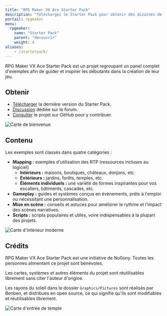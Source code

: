 ```yaml
---
title: "RPG Maker VX Ace Starter Pack"
description: "Téléchargez le Starter Pack pour obtenir des dizaines de cartes d'exemple, des systèmes en évènement et des scripts. Faites le plein d'inspiration pour créer un jeu toujours plus inventif !"
portail: rpgmaker
menu:
  rpgmaker:
    name: "Starter Pack"
    parent: "decouvrir"
    weight: 4
aliases:
    - /starterpack/
---
```


RPG Maker VX Ace Starter Pack est un projet regroupant un panel complet d'exemples afin de guider et inspirer les débutants dans la création de leur jeu.

## Obtenir

- [Télécharger](https://rpgmakeralliance.itch.io/starterpack) la dernière version du Starter Pack.
- [Discussion](https://rpgmakeralliance.com/d/174) dédiée sur le forum.
- [Consulter](https://github.com/rpgmakeralliance/rmvxa-starter-pack) le projet sur GitHub pour y contribuer.

![Carte de bienvenue](/images/rpgmaker/starterpack/bienvenue.png)

## Contenu

Les exemples sont classés dans quatre catégories :

- **Mapping :** exemples d'utilisation des RTP (ressources incluses au logiciel)
   - **Intérieurs :** maisons, boutiques, châteaux, donjons, etc.
   - **Extérieurs :** jardins, forêts, temples, etc.
   - **Éléments individuels :** une variété de formes inspirantes pour vos escaliers, bâtiments, cascades, etc.
- **Gameplay :** guides et systèmes conçus en évènements, prêts à l'emploi ou nécessitant une personnalisation.
- **Mise en scène :** conseils et astuces pour améliorer le rythme et l'impact des scènes narratives.
- **Scripts :** scripts populaires et utiles, voire indispensables à la plupart des projets.

![Carte d'intérieur moderne](/images/rpgmaker/starterpack/interieur.png)

## Crédits

RPG Maker VX Ace Starter Pack est une initiative de No0ony. Toutes les personnes alimentant ce projet sont bénévoles.

Les cartes, systèmes et autres éléments du projet sont réutilisables librement sans citer l'auteur d'origine.

Les rayons du soleil dans le dossier `Graphics/Pictures` sont réalisés par Benben, et distribués en open source, ce qui signifie qu'ils sont modifiables et réutilisables librement.

![Carte d'entrée de temple](/images/rpgmaker/starterpack/temple.png)
